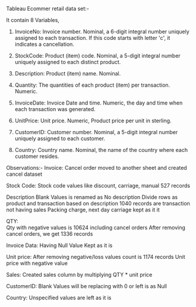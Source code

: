 Tableau
Ecommer retail data set:-

It contain 8 Variables,

1. InvoiceNo: Invoice number. Nominal, a 6-digit integral number uniquely assigned to each transaction. If this code starts with letter 'c', it indicates a cancellation.

2. StockCode: Product (item) code. Nominal, a 5-digit integral number uniquely assigned to each distinct product.

3. Description: Product (item) name. Nominal.

4. Quantity: The quantities of each product (item) per transaction. Numeric.

5. InvoiceDate: Invoice Date and time. Numeric, the day and time when each transaction was generated.

6. UnitPrice: Unit price. Numeric, Product price per unit in sterling.

7. CustomerID: Customer number. Nominal, a 5-digit integral number uniquely assigned to each customer.

8. Country: Country name. Nominal, the name of the country where each customer resides.


Observations:-
Invoice: 
Cancel order moved to another sheet and created cancel dataset

Stock Code:
Stock code values like discount, carriage, manual 527 records 

Description
Blank Values is renamed as No description
Divide rows as product and transaction based on description
1040 records are transaction not having sales
Packing charge, next day carriage kept as it it

QTY:	
Qty with negative values is 10624 including cancel orders
After removing cancel orders, we get 1336 records

Invoice Data:
Having Null Value Kept as it is

Unit price:
After removing negative/loss values count is 1174 records
Unit price with negative value 

Sales: 
Created sales column by multiplying QTY * unit price

CustomerID: 
Blank Values will be replacing with 0 or left is as Null

Country:
Unspecified values are left as it is
